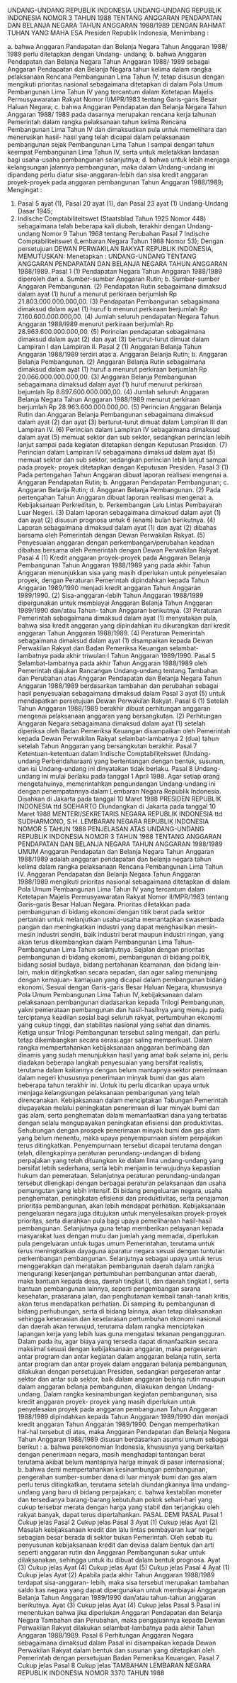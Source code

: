 UNDANG-UNDANG REPUBLIK INDONESIA UNDANG-UNDANG REPUBLIK INDONESIA NOMOR 3 TAHUN 1988 TENTANG ANGGARAN PENDAPATAN DAN BELANJA NEGARA TAHUN ANGGARAN 1988/1989
DENGAN RAHMAT TUHAN YANG MAHA ESA Presiden Republik Indonesia,
Menimbang :

a. bahwa Anggaran Pandapatan dan Belanja Negara Tahun Anggaran 1988/ 1989 perlu ditetapkan dengan Undang- undang;
b. bahwa Anggaran Pendapatan dan Belanja Negara Tahun Anggaran 1988/ 1989 sebagai Anggaran Pendapatan dan Belanja Negara tahun kelima dalam rangka pelaksanaan Rencana Pembangunan Lima Tahun IV, tetap disusun dengan mengikuti prioritas nasional sebagaimana ditetapkan di dalam Pola Umum Pembangunan Lima Tahun IV yang tercantum dalam Ketetapan Majelis Permusyawaratan Rakyat Nomor II/MPR/1983 tentang Garis-garis Besar Haluan Negara;
c. bahwa Anggaran Pendapatan dan Belanja Negara Tahun Anggaran 1988/ 1989 pada dasarnya merupakan rencana kerja tahunan Pemerintah dalam rangka pelaksanaan tahun kelima Rencana Pembangunan Lima Tahun IV dan dimaksudkan pula untuk memelihara dan meneruskan hasil- hasil yang telah dicapai dalam pelaksanaan pembangunan sejak Pembangunan Lima Tahun I sampai dengan tahun keempat Pembangunan Lima Tahun IV, serta untuk meletakkan landasan bagi usaha-usaha pembangunan selanjutnya;
d. bahwa untuk lebih menjaga kelangsungan jalannya pembangunan, maka dalam Undang-undang ini dipandang perlu diatur sisa-anggaran-lebih dan sisa kredit anggaran proyek-proyek pada anggaran pembangunan Tahun Anggaran 1988/1989;
Mengingat :

1. Pasal 5 ayat (1), Pasal 20 ayat (1), dan Pasal 23 ayat (1) Undang-Undang Dasar 1945;
2. Indische Comptabiliteitswet (Staatsblad Tahun 1925 Nomor 448) sebagaimana telah beberapa kali diubah, terakhir dengan Undang-undang Nomor 9 Tahun 1968 tentang Perubahan Pasal 7 Indische Comptabiliteitswet (Lembaran Negara Tahun 1968 Nomor 53); Dengan persetujuan DEWAN PERWAKILAN RAKYAT REPUBLIK INDONESIA,
MEMUTUSKAN:
 Menetapkan : UNDANG-UNDANG TENTANG ANGGARAN PENDAPATAN DAN BELANJA NEGARA TAHUN ANGGARAN 1988/1989.
Pasal 1
(1) Pendapatan Negara Tahun Anggaran 1988/1989 diperoleh dari a. Sumber-sumber Anggaran Rutin;
b. Sumber-sumber Anggaran Pembangunan.
(2) Pendapatan Rutin sebagaimana dimaksud dalam ayat (1) huruf a menurut perkiraan berjumlah Rp 21.803.000.000.000,00.
(3) Pendapatan Pembangunan sebagaimana dimaksud dalam ayat (1) huruf b menurut perkiraan berjumlah Rp 7.160.600.000.000,00.
(4) Jumlah seluruh pendapatan Negara Tahun Anggaran 1988/I989 menurut perkiraan berjumlah Rp 28.963.600.000.000,00.
(5) Perincian pendapatan sebagaimana dimaksud dalam ayat (2) dan ayat (3) berturut-turut dimuat dalam Lampiran I dan Lampiran II.
Pasal 2
(1) Anggaran Belanja Tahun Anggaran 1988/1989 terdiri atas a. Anggaran Belanja Rutin;
b. Anggaran Belanja Pembangunan.
(2) Anggaran Belanja Rutin sebagaimana dimaksud dalam ayat (1) huruf a menurut perkiraan berjumlah Rp 20.066.000.000.000,00.
(3) Anggaran Belanja Pembangunan sebagaimana dimaksud dalam ayat (1) huruf menurut perkiraan bejumlah Rp 8.897.600.000.000,00.
(4) Jumlah seluruh Anggaran Belanja Negara Tahun Anggaran 1988/1989 menurut perkiraan berjumlah Rp 28.963.600.000.000,00.
(5) Perincian Anggaran Belanja Rutin dan Anggaran Belanja Pembangunan sebagaimana dimaksud dalam ayat (2) dan ayat (3) berturut-turut dimuat dalam Lampiran III dan Lampiran IV.
(6) Perincian dalam Lampiran IV sebagaimana dimaksud dalam ayat (5) memuat sektor dan sub sektor, sedangkan perincian lebih lanjut sampai pada kegiatan ditetapkan dengan Keputusan Presiden.
(7) Perincian dalam Lampiran IV sebagaimana dimaksud dalam ayat (5) memuat sektor dan sub sektor, sedangkan perincian lebih lanjut sampai pada proyek- proyek ditetapkan dengan Keputusan Presiden.
Pasal 3
(1) Pada pertengahan Tahun Anggaran dibuat laporan realisasi mengenai a. Anggaran Pendapatan Rutin;
b. Anggaran Pendapatan Pembangunan;
c. Anggaran Belanja Rutin;
d. Anggaran Belanja Pembangunan.
(2) Pada pertengahan Tahun Anggaran dibuat laporan realisasi mengenai:
a. Kebijaksanaan Perkreditan, b. Perkembangan Lalu Lintas Pembayaran Luar Negeri.
(3) Dalam laporan sebagaimana dimaksud dalam ayat (1) dan ayat (2) disusun prognosa untuk 6 (enam) bulan berikutnya.
(4) Laporan sebagaimana dimaksud dalam ayat (1) dan ayat (2) dibahas bersama oleh Pemerintah dengan Dewan Perwakilan Rakyat.
(5) Penyesuaian anggaran dengan perkembangan/perubahan keadaan dibahas bersama oleh Pemerintah dengan Dewan Perwakilan Rakyat.
Pasal 4
(1) Kredit anggaran proyek-proyek pada Anggaran Belanja Pembangunan Tahun Anggaran 1988/1989 yang pada akhir Tahun Anggaran menunjukkan sisa yang masih diperlukan untuk penyelesaian proyek, dengan Peraturan Pemerintah dipindahkan kepada Tahun Anggaran 1989/1990 menjadi kredit anggaran Tahun Anggaran 1989/1990.
(2) Sisa-anggaran-lebih Tahun Anggaran 1988/1989 dipergunakan untuk membiayai Anggaran Belanja Tahun Anggaran 1989/1990 dan/atau Tahun- tahun Anggaran berikutnya.
(3) Peraturan Pemerintah sebagaimana dimaksud dalam ayat (1) menyatakan pula, bahwa sisa kredit anggaran yang dipindahkan itu dikurangkan dari kredit anggaran Tahun Anggaran 1988/1989.
(4) Peraturan Pemerintah sebagaimana dimaksud dalam ayat (1) disampaikan kepada Dewan Perwakilan Rakyat dan Badan Pemeriksa Keuangan selambat- lambatnya pada akhir triwulan I Tahun Anggaran 1989/1990.
Pasal 5
Selambat-lambatnya pada akhir Tahun Anggaran 1988/1989 oleh Pemerintah diajukan Rancangan Undang-undang tentang Tambahan dan Perubahan atas Anggaran Pendapatan dan Belanja Negara Tahun Anggaran 1988/1989 berdasarkan tambahan dan perubahan sebagai hasil penyesuaian sebagaimana dimaksud dalam Pasal 3 ayat (5) untuk mendapatkan persetujuan Dewan Perwakilan Rakyat.
Pasal 6
(1) Setelah Tahun Anggaran 1988/1989 berakhir dibuat perhitungan anggaran mengenai pelaksanaan anggaran yang bersangkutan.
(2) Perhitungan Anggaran Negara sebagaimana dimaksud dalam ayat (1) setelah diperiksa oleh Badan Pemeriksa Keuangan disampaikan oleh Pemerintah kepada Dewan Perwakilan Rakyat selambat-lambatnya 2 (dua) tahun setelah Tahun Anggaran yang bersangkutan berakhir.
Pasal 7
Ketentuan-ketentuan dalam Indische Comptabiliteitswet (Undang-undang Perbendaharaan) yang bertentangan dengan bentuk, susunan, dan isi Undang-undang ini dinyatakan tidak berlaku.
Pasal 8
Undang-undang ini mulai berlaku pada tanggal 1 April 1988.
Agar setiap orang mengetahuinya, memerintahkan pengundangan Undang-undang ini dengan penempatannya dalam Lembaran Negara Republik Indonesia. Disahkan di Jakarta pada tanggal 10 Maret 1988 PRESIDEN REPUBLIK INDONESIA ttd SOEHARTO Diundangkan di Jakarta pada tanggal 10 Maret 1988 MENTERI/SEKRETARIS NEGARA REPUBLIK INDONESIA ttd SUDHARMONO, S.H. LEMBARAN NEGARA REPUBLIK INDONESIA NOMOR 5 TAHUN 1988 PENJELASAN ATAS UNDANG-UNDANG REPUBLIK INDONESIA NOMOR 3 TAHUN 1988 TENTANG ANGGARAN PENDAPATAN DAN BELANJA NEGARA TAHUN ANGGARAN 1988/1989 UMUM Anggaran Pendapatan dan Belanja Negara Tahun Anggaran 1988/1989 adalah anggaran pendapatan dan belanja negara tahun kelima dalam rangka pelaksanaan Rencana Pembangunan Lima Tahun IV. Anggaran Pendapatan dan Belanja Negara Tahun Anggaran 1988/1989 mengikuti prioritas nasional sebagaimana ditetapkan di dalam Pola Umum Pembangunan Lima Tahun IV yang tercantum dalam Ketetapan Majelis Permusyawaratan Rakyat Nomor II/MPR/1983 tentang Garis-garis Besar Haluan Negara. Prioritas diletakkan pada pembangunan di bidang ekonomi dengan titik berat pada sektor pertanian untuk melanjutkan usaha-usaha memantapkan swasembada pangan dan meningkatkan industri yang dapat menghasilkan mesin-mesin industri sendiri, baik industri berat maupun industri ringan, yang akan terus dikembangkan dalam Pembangunan Lima Tahun-Pembangunan Lima Tahun selanjutnya. Sejalan dengan prioritas pembangunan di bidang ekonomi, pembangunan di bidang politik, bidang sosial budaya, bidang pertahanan keamanan, dan bidang lain-lain, makin ditingkatkan secara sepadan, dan agar saling menunjang dengan kemajuan- kamajuan yang dicapai dalam pembangunan bidang ekonomi. Sesuai dengan Garis-garis Besar Haluan Negara, khususnya Pola Umum Pembangunan Lima Tahun IV, kebijaksanaan dalam pelaksanaan pembangunan diadasarkan kepada Trilogi Pembangunan, yakni pemerataan pembangunan dan hasil-hasilnya yang menuju pada terciptanya keadilan sosial bagi seluruh rakyat, pertumbuhan ekonomi yang cukup tinggi, dan stabilitas nasional yang sehat dan dinamis. Ketiga unsur Trilogi Pembangunan tersebut saling mengait, dan perlu tetap dikembangkan secara serasi agar saling memperkuat. Dalam rangka mempertahankan kebijaksanaan anggaran berimbang dan dinamis yang sudah menunjukkan hasil yang amat baik selama ini, perlu diadakan beberapa langkah penyesuaian yang bersifat realistis, terutama dalam kaitannya dengan belum mantapnya sektor penerimaan dalam negeri khususnya penerimaan minyak bumi dan gas alam beberapa tahun terakhir ini. Untuk itu perlu dicarikan upaya untuk menjaga kelangsungan pelaksanaan pembangunan yang telah direncanakan. Kebijaksanaan dalam menciptakan Tabungan Pemerintah diupayakan melalui peningkatan penerimaan di luar minyak bumi dan gas alam, serta penghematan dalam memanfaatkan dana yang terbatas dengan selalu mengupayakan peningkatan efisiensi dan produktivitas. Sehubungan dengan prospek penerimaan minyak bumi dan gas alam yang belum menentu, maka upaya penyempurnaan sistem perpajakan terus ditingkatkan. Penyempurnaan tersebut dicapai terutama dengan telah, dilengkapinya peraturan perundang-undangan di bidang perpajakan yang telah dituangkan ke dalam lima undang-undang yang bersifat lebih sederhana, serta lebih menjamin terwujudnya kepastian hukum dan pemerataan. Selanjutnya peraturan perundang-undangan tersebut dilengkapi dengan berbagai peraturan pelaksanaan dan usaha pemungutan yang lebih intensif. Di bidang pengeluaran negara, usaha penghematan, peningkatan efisiensi dan produktivitas, serta penajaman prioritas pembangunan, akan lebih mendapat perhatian. Kebijaksanaan pengeluaran negara juga ditujukan untuk menyelesaikan proyek-proyek prioritas, serta diarahkan pula bagi upaya pemeliharaan hasil-hasil pembangunan. Selanjutnya guna tetap memberikan pelayanan kepada masyarakat luas dengan mutu dan jumlah yang memadai, diperlukan pula pengeluaran untuk tugas umum Pemerintahan, terutama untuk terus meningkatkan dayaguna aparatur negara sesuai dengan tuntutan perkembangan pembangunan. Selanjutnya sebagai upaya untuk terus menggerakkan dan meratakan pembangunan daerah dalam rangka mengurangi kesenjangan pertumbuhan pembangunan antar daerah, maka bantuan kepada desa, daerah tingkat II, dan daerah tingkat I, serta bantuan pembangunan lainnya, seperti pengembangan sarana kesehatan, prasarana jalan, dan penghutanan kembali tanah-tanah kritis, akan terus mendapatkan perhatian. Di samping itu pembangunan di bidang perhubungan, serta di bidang lainnya, akan tetap dilaksanakan sehingga keserasian dan keselarasan pertumbuhan ekonomi nasional dan daerah akan terwujud, terutama dalam rangka menciptakan lapangan kerja yang lebih luas guna mengatasi tekanan pengangguran. Dalam pada itu, agar biaya yang tersedia dapat dimanfaatkan secara maksimal sesuai dengan kebijaksanaan anggaran, maka pergeseran antar program dan antar kegiatan dalam anggaran belanja rutin, serta antar program dan antar proyek dalam anggaran belanja pembangunan, dilakukan dengan persetujuan Presiden, sedangkan pergeseran antar sektor dan antar sub sektor, baik dalam anggaran belanja rutin maupun dalam anggaran belanja pembangunan, dilakukan dengan Undang-undang. Dalam rangka kesinambungan kegiatan pembangunan, sisa kredit anggaran proyek- proyek yang masih diperlukan untuk penyelesaian proyek pada anggaran pembangunan Tahun Anggaran 1988/1989 dipindahkan kepada Tahun Anggaran 1989/1990 dan menjadi kredit anggaran Tahun Anggaran 1989/1990. Dengan memperhatikan hal-hal tersebut di atas, maka Anggaran Pendapatan dan Belanja Negara Tahun Anggaran 1988/1989 disusun berdasarkan asumsi umum sebagai berikut :
a. bahwa perekonomian Indonesia, khususnya yang berkaitan dengan penerimaan negara, masih menghadapi tantangan berat terutama akibat belum mantapnya harga minyak di pasar internasional;
b. bahwa demi mempertahankan kesinambungan pembangunan, pengerahan sumber-sumber dana di luar minyak bumi dan gas alam perlu terus ditingkatkan, terutama setelah diundangkannya lima undang-undang yang baru di bidang perpajakan;
c. bahwa kestabilan moneter dan tersedianya barang-barang kebutuhan pokok sehari-hari yang cukup tersebar merata dengan harga yang stabil dan terjangkau oleh rakyat banyak, dapat terus dipertahankan. PASAL DEMI PASAL
Pasal 1
Cukup jelas
Pasal 2
Cukup jelas
Pasal 3
Ayat (1) Cukup jelas Ayat (2) Masalah kebijaksanaan kredit dan lalu lintas pembayaran luar negeri sebagian besar berada di sektor bukan Pemerintah. Oleh sebab itu penyusunan kebijaksanaan kredit dan devisa dalam bentuk dan arti seperti anggaran rutin dan Anggaran Pembangunan sukar untuk dilaksanakan, sehingga untuk itu dibuat dalam bentuk prognosa. Ayat (3) Cukup jelas Ayat (4) Cukup jelas Ayat (5) Cukup jelas
Pasal 4
Ayat (1) Cukup jelas Ayat (2) Apabila pada akhir Tahun Anggaran 1988/1989 terdapat sisa-anggaran- lebih, maka sisa tersebut merupakan tambahan saldo kas negara yang dapat dipergunakan untuk membiayai Anggaran Belanja Tahun Anggaran 1989/1990 dan/atau tahun-tahun anggaran berikutnya. Ayat (3) Cukup jelas Ayat (4) Cukup jelas
Pasal 5
Pasal ini menentukan bahwa jika diperlukan Anggaran Pendapatan dan Belanja Negara Tambahan dan Perubahan, maka pengajuannya kepada Dewan Perwakilan Rakyat dilakukan selambat-lambatnya pada akhir Tahun Anggaran 1988/1989.
Pasal 6
Perhitungan Anggaran Negara sebagaimana dimaksud dalam Pasal ini disampaikan kepada Dewan Perwakilan Rakyat dalam bentuk dan susunan yang ditetapkan oleh Pemerintah dengan persetujuan Badan Pemeriksa Keuangan.
Pasal 7
Cukup jelas
Pasal 8
Cukup jelas TAMBAHAN LEMBARAN NEGARA REPUBLIK INDONESIA NOMOR 3370 TAHUN 1988
